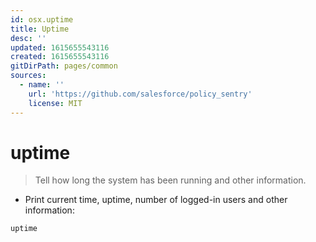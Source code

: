 ```yaml
---
id: osx.uptime
title: Uptime
desc: ''
updated: 1615655543116
created: 1615655543116
gitDirPath: pages/common
sources:
  - name: ''
    url: 'https://github.com/salesforce/policy_sentry'
    license: MIT
---
```

# uptime

> Tell how long the system has been running and other information.

- Print current time, uptime, number of logged-in users and other information:

`uptime`

